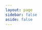 ```yaml
---
layout: page
sidebar: false
aside: false
---
```


<script setup>
import Contact from '.vitepress/theme/Contact.vue';
</script>

<ClientOnly>
    <Contact />
</ClientOnly>

